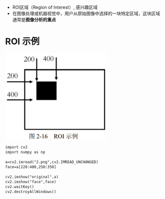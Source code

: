 - ROI区域（Region of Interest）, 感兴趣区域
- 在图像处理或机器视觉中，用户从原始图像中选择的一块特定区域，这块区域通常是**图像分析的重点**

# ROI 示例
![](../photo/Pasted%20image%2020240202161732.png)
```
import cv2
import numpy as np

a=cv2.imread("2.png",cv2.IMREAD_UNCHANGED)
face=a[220:400,250:350]

cv2.imshow("original",a)
cv2.imshow("face",face)
cv2.waitKey()
cv2.destroyAllWindows()
```
